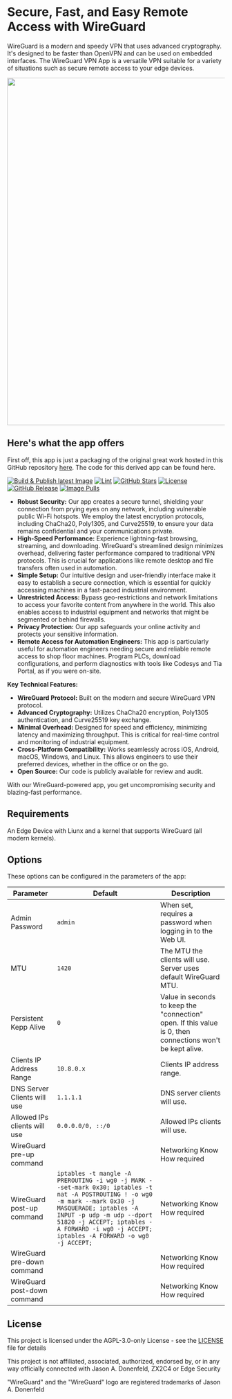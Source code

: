 # Secure, Fast, and Easy Remote Access with WireGuard

WireGuard is a modern and speedy VPN that uses advanced cryptography. It's designed to be faster than OpenVPN and can be used on embedded interfaces. The WireGuard VPN App is a versatile VPN suitable for a variety of situations such as secure remote access to your edge devices.

<p align="center">
  <img src="https://raw.githubusercontent.com/WeeJeWel/wg-easy/master/assets/screenshot.png" width="802" />
</p>

## Here's what the app offers

First off, this app is just a packaging of the original great work hosted in this GitHub repository [here](https://github.com/wg-easy/wg-easy). The code for this derived app can be found here.

[![Build & Publish latest Image](https://github.com/wg-easy/wg-easy/actions/workflows/deploy.yml/badge.svg?branch=production)](https://github.com/wg-easy/wg-easy/actions/workflows/deploy.yml)
[![Lint](https://github.com/wg-easy/wg-easy/actions/workflows/lint.yml/badge.svg?branch=master)](https://github.com/wg-easy/wg-easy/actions/workflows/lint.yml)
[![GitHub Stars](https://img.shields.io/github/stars/wg-easy/wg-easy)](https://github.com/wg-easy/wg-easy/stargazers)
[![License](https://img.shields.io/github/license/wg-easy/wg-easy)](LICENSE)
[![GitHub Release](https://img.shields.io/github/v/release/wg-easy/wg-easy)](https://github.com/wg-easy/wg-easy/releases/latest)
[![Image Pulls](https://img.shields.io/badge/image_pulls-11M-blue)](https://github.com/wg-easy/wg-easy/pkgs/container/wg-easy)

* **Robust Security:** Our app creates a secure tunnel, shielding your connection from prying eyes on any network, including vulnerable public Wi-Fi hotspots. We employ the latest encryption protocols, including ChaCha20, Poly1305, and Curve25519, to ensure your data remains confidential and your communications private.
* **High-Speed Performance:** Experience lightning-fast browsing, streaming, and downloading. WireGuard's streamlined design minimizes overhead, delivering faster performance compared to traditional VPN protocols. This is crucial for applications like remote desktop and file transfers often used in automation.
* **Simple Setup:** Our intuitive design and user-friendly interface make it easy to establish a secure connection, which is essential for quickly accessing machines in a fast-paced industrial environment.
* **Unrestricted Access:** Bypass geo-restrictions and network limitations to access your favorite content from anywhere in the world. This also enables access to industrial equipment and networks that might be segmented or behind firewalls.
* **Privacy Protection:** Our app safeguards your online activity and protects your sensitive information.
* **Remote Access for Automation Engineers:** This app is particularly useful for automation engineers needing secure and reliable remote access to shop floor machines.  Program PLCs, download configurations, and perform diagnostics with tools like Codesys and Tia Portal, as if you were on-site.

**Key Technical Features:**

* **WireGuard Protocol:** Built on the modern and secure WireGuard VPN protocol.
* **Advanced Cryptography:** Utilizes ChaCha20 encryption, Poly1305 authentication, and Curve25519 key exchange.
* **Minimal Overhead:** Designed for speed and efficiency, minimizing latency and maximizing throughput. This is critical for real-time control and monitoring of industrial equipment.
* **Cross-Platform Compatibility:** Works seamlessly across iOS, Android, macOS, Windows, and Linux. This allows engineers to use their preferred devices, whether in the office or on the go.
* **Open Source:** Our code is publicly available for review and audit.

With our WireGuard-powered app, you get uncompromising security and blazing-fast performance.

## Requirements

An Edge Device with Liunx and a kernel that supports WireGuard (all modern kernels).

## Options

These options can be configured in the parameters of the app:

| Parameter | Default | Description |
| - | - |  - |
| Admin Password | `admin` | When set, requires a password when logging in to the Web UI. |
| MTU | `1420` |  The MTU the clients will use. Server uses default WireGuard MTU. |
| Persistent Kepp Alive | `0` |  Value in seconds to keep the "connection" open. If this value is 0, then connections won't be kept alive. |
| Clients IP Address Range | `10.8.0.x` |  Clients IP address range. |
| DNS Server Clients will use | `1.1.1.1` |  DNS server clients will use. |
| Allowed IPs clients will use | `0.0.0.0/0, ::/0` | Allowed IPs clients will use. |
| WireGuard pre-up command |  | Networking Know How required |
| WireGuard post-up command | `iptables -t mangle -A PREROUTING -i wg0 -j MARK --set-mark 0x30; iptables -t nat -A POSTROUTING ! -o wg0 -m mark --mark 0x30 -j MASQUERADE; iptables -A INPUT -p udp -m udp --dport 51820 -j ACCEPT; iptables -A FORWARD -i wg0 -j ACCEPT; iptables -A FORWARD -o wg0 -j ACCEPT;`  | Networking Know How required |
| WireGuard pre-down command |   | Networking Know How required |
| WireGuard post-down command |  | Networking Know How required |

## License

This project is licensed under the AGPL-3.0-only License - see the [LICENSE](LICENSE) file for details

This project is not affiliated, associated, authorized, endorsed by, or in any way officially connected with Jason A. Donenfeld, ZX2C4 or Edge Security

"WireGuard" and the "WireGuard" logo are registered trademarks of Jason A. Donenfeld
